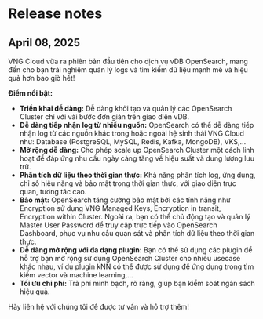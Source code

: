 # Release notes

## April 08, 2025 <a href="#april_19_2024" id="april_19_2024"></a>

VNG Cloud vừa ra phiên bản đầu tiên cho dịch vụ vDB OpenSearch, mang đến cho bạn trải nghiệm quản lý logs và tìm kiếm dữ liệu mạnh mẽ và hiệu quả hơn bao giờ hết!

**Điểm nổi bật:**

* **Triển khai dễ dàng:** Dễ dàng khởi tạo và quản lý các OpenSearch Cluster chỉ với vài bước đơn giản trên giao diện vDB.&#x20;
* **Dễ dàng tiếp nhận log từ nhiều nguồn:** OpenSearch có thể dễ dàng tiếp nhận log từ các nguồn khác trong hoặc ngoài hệ sinh thái VNG Cloud như: Database (PostgreSQL, MySQL, Redis, Kafka, MongoDB), VKS,...
* **Mở rộng dễ dàng:** Cho phép scale up OpenSearch Cluster một cách linh hoạt để đáp ứng nhu cầu ngày càng tăng về hiệu suất và dung lượng lưu trữ.
* **Phân tích dữ liệu theo thời gian thực:** Khả năng phân tích log, ứng dụng, chỉ số hiệu năng và bảo mật trong thời gian thực, với giao diện trực quan, tương tác cao.
* **Bảo mật:** OpenSearch tăng cường bảo mật bởi các tính năng như Encryption sử dụng VNG Managed Keys, Encryption in transit, Encryption within Cluster. Ngoài ra, bạn có thể chủ động tạo và quản lý Master User Password để truy cập trực tiếp vào OpenSearch Dashboard, phục vụ nhu cầu quan sát và phân tích dữ liệu theo thời gian thực.
* **Dễ dàng mở rộng với đa dạng plugin:** Bạn có thể sử dụng các plugin để hỗ trợ bạn mở rộng sử dụng OpenSearch Cluster cho nhiều usecase khác nhau, ví dụ plugin kNN có thể được sử dụng để ứng dụng trong tìm kiếm vector và machine learning,...
* **Tối ưu chi phí:** Trả phí minh bạch, rõ ràng, giúp bạn kiểm soát ngân sách hiệu quả.

Hãy liên hệ với chúng tôi để được tư vấn và hỗ trợ thêm!
